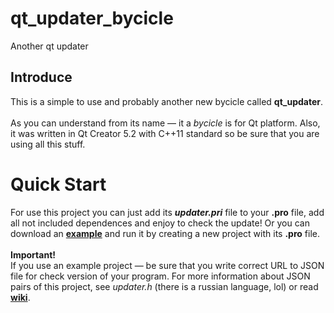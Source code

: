 # qt_updater_bycicle
Another qt updater

## Introduce

This is a simple to use and probably another new bycicle called <b>qt_updater</b>.
<br /><br />
As you can understand from its name — it a <i>bycicle</i> is for Qt platform. Also, it was written in Qt Creator 5.2 with C++11 standard so 
be sure that you are using all this stuff.

# Quick Start
For use this project you can just add its <i><b>updater.pri</b></i> file to your <b>.pro</b> file, add all not included dependences and 
enjoy to check the update! Or you can download an <a href="https://github.com/someoneinthebox/qt_updater_bycicle/tree/master/example" target="_blank"><b>example</b></a>
and run it by creating a new project with its <b>.pro</b> file.
<br /><br />
<b>Important!</b>
<br/>
If you use an example project — be sure that you write correct URL to JSON file for check version of your program. 
For more information about JSON pairs of this project, see <i>updater.h</i> (there is a russian language, lol) or read 
<a href="https://github.com/someoneinthebox/qt_updater_bycicle/wiki" target="_blank"><b>wiki</b></a>.
